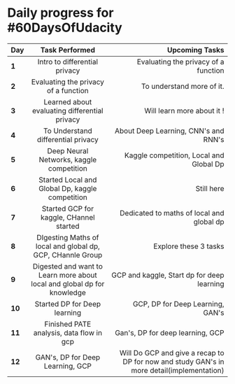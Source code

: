 # Daily progress for #60DaysOfUdacity

| Day        | Task Performed   | Upcoming Tasks|
| ------------- |:-------------:| ----: |
| **1**  | Intro to differential privacy| Evaluating the privacy of a function  | 
| **2**  | Evaluating the privacy of a function |  To understand more of it. | 
| **3**  | Learned about evaluating differential privacy | Will learn more about it !  | 
| **4**  | To Understand differential privacy  | About Deep Learning, CNN's and RNN's | 
| **5**  | Deep Neural Networks, kaggle competition |   Kaggle competition, Local and Global Dp | 
| **6**  | Started Local and Global Dp, kaggle competition | Still here | 
| **7**  | Started GCP for kaggle, CHannel started | Dedicated to maths of local and global dp | 
| **8**  | DIgesting Maths of local and global dp, GCP, CHannle Group  | Explore these 3 tasks  | 
| **9**  | Digested and want to Learn more about local and global dp for knowledge |  GCP and kaggle, Start dp for deep learning  | 
| **10**  | Started DP for Deep learning | GCP, DP for Deep Learning, GAN's | 
| **11**  | Finished PATE analysis, data flow in gcp | Gan's, DP for deep learning, GCP |
| **12**  | GAN's, DP for Deep Learning, GCP | Will Do GCP and give a recap to DP for now and study GAN's in more detail(implementation) |
